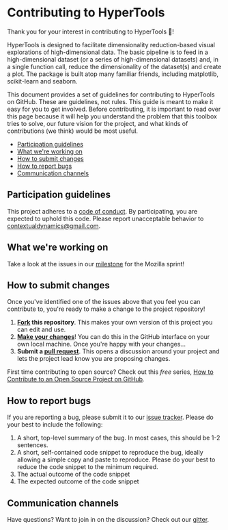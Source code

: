 # Contributing to HyperTools

Thank you for your interest in contributing to HyperTools :tada:!

HyperTools is designed to facilitate dimensionality reduction-based visual explorations of high-dimensional data. The basic pipeline is to feed in a high-dimensional dataset (or a series of high-dimensional datasets) and, in a single function call, reduce the dimensionality of the dataset(s) and create a plot. The package is built atop many familiar friends, including matplotlib, scikit-learn and seaborn.

This document provides a set of guidelines for contributing to HyperTools on GitHub. These are guidelines, not rules. This guide is meant to make it easy for you to get involved. Before contributing, it is important to read over this page because it will help you understand the problem that this toolbox tries to solve, our future vision for the project, and what kinds of contributions (we think) would be most useful.


* [Participation guidelines](#participation-guidelines)
* [What we're working on](#what-were-working-on)
* [How to submit changes](#how-to-submit-changes)
* [How to report bugs](#how-to-report-bugs)
* [Communication channels](#communication-channels)

## Participation guidelines

This project adheres to a [code of conduct](https://www.mozilla.org/en-US/about/governance/policies/participation/). By participating, you are expected to uphold this code. Please report unacceptable behavior to contextualdynamics@gmail.com.

## What we're working on

Take a look at the issues in our [milestone](https://github.com/ContextLab/hypertools/milestone/5) for the Mozilla sprint!

## How to submit changes

Once you've identified one of the issues above that you feel you can contribute to, you're ready to make a change to the project repository!

1. **[Fork](https://help.github.com/articles/fork-a-repo/) this repository**. This makes your own version of this project you can edit and use.
2. **[Make your changes](https://guides.github.com/activities/forking/#making-changes)**! You can do this in the GitHub interface on your own local machine. Once you're happy with your changes...
3. **Submit a [pull request](https://help.github.com/articles/proposing-changes-to-a-project-with-pull-requests/)**. This opens a discussion around your project and lets the project lead know you are proposing changes.

First time contributing to open source? Check out this *free* series, [How to Contribute to an Open Source Project on GitHub](https://egghead.io/series/how-to-contribute-to-an-open-source-project-on-github).

## How to report bugs

If you are reporting a bug, please submit it to our [issue tracker](https://github.com/ContextLab/hypertools/issues). Please do your best to include the following:

1. A short, top-level summary of the bug. In most cases, this should be 1-2 sentences.
2. A short, self-contained code snippet to reproduce the bug, ideally allowing a simple copy and paste to reproduce. Please do your best to reduce the code snippet to the minimum required.
3. The actual outcome of the code snippet
4. The expected outcome of the code snippet

## Communication channels

Have questions? Want to join in on the discussion? Check out our [gitter](https://gitter.im/hypertools/Lobby).
